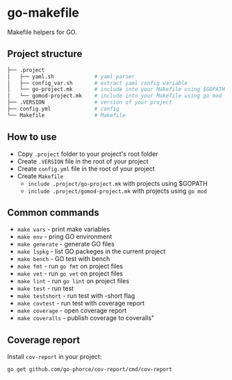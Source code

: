 # go-makefile

Makefile helpers for GO.

## Project structure

```.sh
├── .project
│   ├── yaml.sh             # yaml parser
│   ├── config_var.sh       # extract yaml config variable
│   └── go-project.mk       # include into your Makefile using $GOPATH
│   └── gomod-project.mk    # include into your Makefile using go mod
├── .VERSION                # version of your project
├── config.yml              # config
└── Makefile                # Makefile
```

## How to use

- Copy `.project` folder to your project's root folder
- Create `.VERSION` file in the root of your project
- Create `config.yml` file in the root of your project
- Create `Makefile`
    - `include .project/go-project.mk` with projects using $GOPATH
    - `include .project/gomod-project.mk` with projects using `go mod`

## Common commands

- `make vars` - print make variables
- `make env` - pring GO environment
- `make generate` - generate GO files
- `make lspkg` - list GO packeges in the current project
- `make bench` - GO test with bench
- `make fmt` - run `go fmt` on project files
- `make vet` - run `go vet` on project files
- `make lint` - run `go lint` on project files
- `make test` - run test
- `make testshort` - run test with -short flag
- `make covtest` - run test with coverage report
- `make coverage` - open coverage report
- `make coveralls` - publish coverage to coveralls"

## Coverage report

Install `cov-report` in your project:

    go get github.com/go-phorce/cov-report/cmd/cov-report